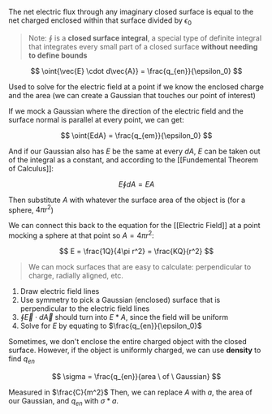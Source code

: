 The net electric flux through any imaginary closed surface is equal to the net charged enclosed within that surface divided by $\epsilon_0$

> Note: $\oint$ is a **closed surface integral**, a special type of definite integral that integrates every small part of a closed surface **without needing to define bounds**

$$
 \oint{\vec{E} \cdot d\vec{A}} = \frac{q_{en}}{\epsilon_0}
$$

Used to solve for the electric field at a point if we know the enclosed charge and the area (we can create a Gaussian that touches our point of interest)

If we mock a Gaussian where the direction of the electric field and the surface normal is parallel at every point, we can get:

$$
\oint{EdA} = \frac{q_{em}}{\epsilon_0}
$$

And if our Gaussian also has $E$ be the same at every $dA$, $E$ can be taken out of the integral as a constant, and according to the [[Fundemental Theorem of Calculus]]:

$$
E \oint{dA} = EA
$$

Then substitute $A$ with whatever the surface area of the object is (for a sphere, $4\pi r^2$)

We can connect this back to the equation for the [[Electric Field]] at a point mocking a sphere at that point so $A = 4\pi r^2$:

$$
E = \frac{1Q}{4\pi r^2} = \frac{KQ}{r^2}
$$

> We can mock surfaces that are easy to calculate: perpendicular to charge, radially aligned, etc.

1. Draw electric field lines
2. Use symmetry to pick a Gaussian (enclosed) surface that is perpendicular to the electric field lines
3. $\oint{\vec{E} \cdot d\vec{A}}$ should turn into $E * A$, since the field will be uniform
4. Solve for $E$ by equating to $\frac{q_{en}}{\epsilon_0}$

Sometimes, we don't enclose the entire charged object with the closed surface. However, if the object is uniformly charged, we can use **density** to find $q_{en}$

$$
\sigma = \frac{q_{en}}{area \ of \ Gaussian}
$$

Measured in $\frac{C}{m^2}$
Then, we can replace $A$ with $a$, the area of our Gaussian, and $q_{en}$ with $\sigma * a$.
